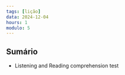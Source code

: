 ```yaml
---
tags: [lição]
data: 2024-12-04
hours: 1
modulo: 5
---
```


## Sumário
- Listening and Reading comprehension test